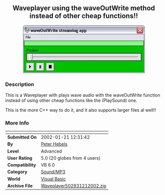 ﻿<div align="center">

## Waveplayer using the waveOutWrite method instead of other cheap functions\!\!

<img src="PIC20021211852237566.JPG">
</div>

### Description

This is a Waveplayer with plays wave audio with the waveOutWrite function instead of using other cheap functions like the (PlaySound) one.

This is the more C++ way to do it, and it also supports larger files al well!!
 
### More Info
 


<span>             |<span>
---                |---
**Submitted On**   |2002-01-21 12:31:42
**By**             |[Peter Hebels](https://github.com/Planet-Source-Code/PSCIndex/blob/master/ByAuthor/peter-hebels.md)
**Level**          |Advanced
**User Rating**    |5.0 (20 globes from 4 users)
**Compatibility**  |VB 6\.0
**Category**       |[Sound/MP3](https://github.com/Planet-Source-Code/PSCIndex/blob/master/ByCategory/sound-mp3__1-45.md)
**World**          |[Visual Basic](https://github.com/Planet-Source-Code/PSCIndex/blob/master/ByWorld/visual-basic.md)
**Archive File**   |[Waveplayer502931212002\.zip](https://github.com/Planet-Source-Code/peter-hebels-waveplayer-using-the-waveoutwrite-method-instead-of-other-cheap-functions__1-31049/archive/master.zip)









